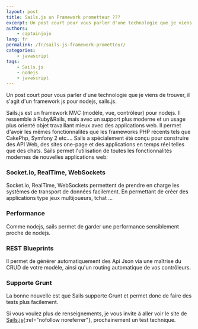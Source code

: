 ```yaml
---
layout: post
title: Sails.js un Framework prometteur ???
excerpt: Un post court pour vous parler d'une technologie que je viens de trouver, il s'agit d'un framework js pour nodejs, sails.js.
authors: 
    - captainjojo
lang: fr
permalink: /fr/sails-js-framework-prometteur/
categories:
    - javascript
tags:
    - Sails.js
    - nodejs
    - javascript
---
```


Un post court pour vous parler d'une technologie que je viens de trouver, il s'agit d'un framework js pour nodejs, sails.js.

Sails.js est un framework MVC (modèle, vue, contrôleur) pour nodejs. Il ressemble à Ruby&Rails, mais avec un support plus moderne et un usage plus orienté objet travaillant mieux avec des applications web. Il permet d'avoir les mêmes fonctionnalités que les frameworks PHP récents tels que CakePhp, Symfony 2 etc....
Sails a spécialement été conçu pour construire des API Web, des sites one-page et des applications en temps réel telles que des chats.
Sails permet l'utilisation de toutes les fonctionnalités modernes de nouvelles applications web:

### Socket.io, RealTime, WebSockets

Socket.io, RealTime, WebSockets permettent de prendre en charge les systèmes de transport de données facilement. En permettant de créer des applications type jeux multijoueurs, tchat ...

### Performance

Comme nodejs, sails permet de garder une performance sensiblement proche de nodejs.

### REST Blueprints
Il permet de générer automatiquement des Api Json via une maîtrise du CRUD de votre modèle, ainsi qu'un routing automatique de vos contrôleurs.

### Supporte Grunt

La bonne nouvelle est que Sails supporte Grunt et permet donc de faire des tests plus facilement.

Si vous voulez plus de renseignements, je vous invite à aller voir le site de [Sails.js](http://sailsjs.org/){:rel="nofollow noreferrer"}, prochainement un test technique.
